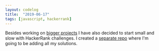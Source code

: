 ```yaml
---
layout: codelog
title:  "2019-06-17"
tags: [javascript, hackerrank]
---
```


Besides working on [bigger projects](../../projects/) I have also decided to start small and slow with HackerRank challenges. I created a [separate repo](https://github.com/msieroslawska/coding-problems) where I'm going to be adding all my solutions.
